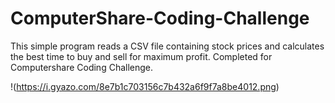 # ComputerShare-Coding-Challenge

This simple program reads a CSV file containing stock prices and calculates the best time to buy and sell for maximum profit. Completed for Computershare Coding Challenge.

!(https://i.gyazo.com/8e7b1c703156c7b432a6f9f7a8be4012.png)
